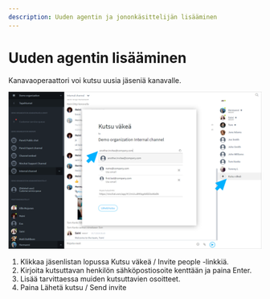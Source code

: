 ```yaml
---
description: Uuden agentin ja jononkäsittelijän lisääminen
---
```


# Uuden agentin lisääminen

Kanavaoperaattori voi kutsu uusia jäseniä kanavalle.

![](../.gitbook/assets/invite.png)

1. Klikkaa jäsenlistan lopussa Kutsu väkeä / Invite people -linkkiä.
2. Kirjoita kutsuttavan henkilön sähköpostiosoite kenttään ja paina Enter.
3. Lisää tarvittaessa muiden kutsuttavien osoitteet.
4. Paina Lähetä kutsu / Send invite

